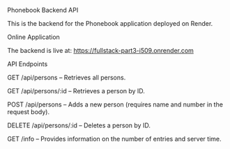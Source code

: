 Phonebook Backend API

This is the backend for the Phonebook application deployed on Render.

Online Application

The backend is live at: https://fullstack-part3-i509.onrender.com

API Endpoints

GET /api/persons – Retrieves all persons.

GET /api/persons/:id – Retrieves a person by ID.

POST /api/persons – Adds a new person (requires name and number in the request body).

DELETE /api/persons/:id – Deletes a person by ID.

GET /info – Provides information on the number of entries and server time.
